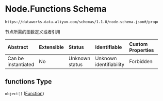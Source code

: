# Node.Functions Schema

```txt
https://dataworks.data.aliyun.com/schemas/1.1.0/node.schema.json#/properties/functions
```

节点所需的函数定义或者引用

| Abstract            | Extensible | Status         | Identifiable            | Custom Properties | Additional Properties | Access Restrictions | Defined In                                                              |
| :------------------ | :--------- | :------------- | :---------------------- | :---------------- | :-------------------- | :------------------ | :---------------------------------------------------------------------- |
| Can be instantiated | No         | Unknown status | Unknown identifiability | Forbidden         | Allowed               | none                | [node.schema.json\*](../../out/node.schema.json "open original schema") |

## functions Type

`object[]` ([Function](function.md))
